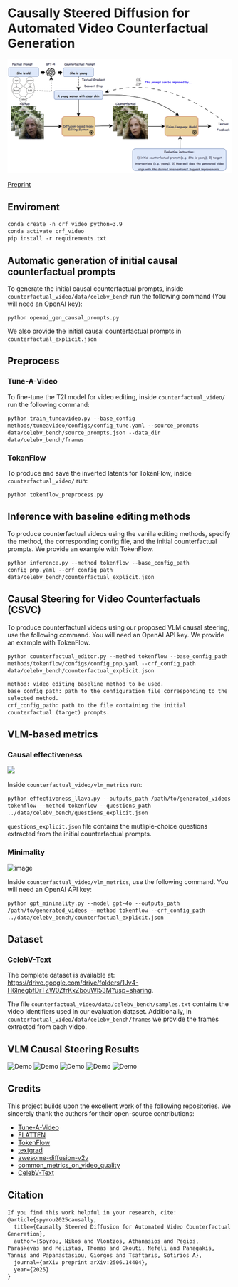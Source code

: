 # Causally Steered Diffusion for Automated Video Counterfactual Generation
![image](docs/static/images/figure2_v8.png)

[Preprint](https://arxiv.org/abs/2506.14404)
## Enviroment
```
conda create -n crf_video python=3.9
conda activate crf_video
pip install -r requirements.txt
```

## Automatic generation of initial causal counterfactual prompts
To generate the initial causal counterfactual prompts, inside `counterfactual_video/data/celebv_bench` run the following command (You will need an OpenAI key):
```
python openai_gen_causal_prompts.py
```
We also provide the initial causal counterfactual prompts in `counterfactual_explicit.json`

## Preprocess
### Tune-A-Video
To fine-tune the T2I model for video editing, inside `counterfactual_video/` run the following command:
```
python train_tuneavideo.py --base_config methods/tuneavideo/configs/config_tune.yaml --source_prompts data/celebv_bench/source_prompts.json --data_dir data/celebv_bench/frames
```
### TokenFlow
To produce and save the inverted latents for TokenFlow, inside `counterfactual_video/` run:
```
python tokenflow_preprocess.py 
```

## Inference with baseline editing methods
To produce counterfactual videos using the vanilla editing methods, specify the method, the corresponding config file, and the initial counterfactual prompts. We provide an example with TokenFlow.
```
python inference.py --method tokenflow --base_config_path config_pnp.yaml --crf_config_path data/celebv_bench/counterfactual_explicit.json
```

## Causal Steering for Video Counterfactuals (CSVC)
To produce counterfactual videos using our proposed VLM causal steering, use the following command. You will need an OpenAI API key.
We provide an example with TokenFlow.
```
python counterfactual_editor.py --method tokenflow --base_config_path methods/tokenflow/configs/config_pnp.yaml --crf_config_path data/celebv_bench/counterfactual_explicit.json
```

```
method: video editing baseline method to be used.
base_config_path: path to the configuration file corresponding to the selected method.
crf_config_path: path to the file containing the initial counterfactual (target) prompts.
```
## VLM-based metrics
### Causal effectiveness
<img src="https://github.com/user-attachments/assets/8702ef49-59dd-4498-a717-0fe69bc4a63a" width="600"/>

Inside `counterfactual_video/vlm_metrics` run:
```
python effectiveness_llava.py --outputs_path /path/to/generated_videos tokenflow --method tokenflow --questions_path ../data/celebv_bench/questions_explicit.json
```
`questions_explicit.json` file contains the mutliple-choice questions extracted from the initial counterfactual prompts.

### Minimality
![image](https://github.com/user-attachments/assets/17c3ba0a-0912-4754-aea7-abb09367ee5a)

Inside `counterfactual_video/vlm_metrics`,  use the following command. You will need an OpenAI API key:
```
python gpt_minimality.py --model gpt-4o --outputs_path /path/to/generated_videos --method tokenflow --crf_config_path ../data/celebv_bench/counterfactual_explicit.json
```

## Dataset
###  [CelebV-Text](https://github.com/CelebV-Text/CelebV-Text)
The complete dataset is available at: https://drive.google.com/drive/folders/1Jv4-H6lnegbfDrTZW0ZfrKxZbouWl53M?usp=sharing.

The file `counterfactual_video/data/celebv_bench/samples.txt` contains the video identifiers used in our evaluation dataset. Additionally, in `counterfactual_video/data/celebv_bench/frames` we provide the frames extracted from each video.

## VLM Causal Steering Results
![Demo](docs/static/images/fig1/1F5naBzNfi8_0_0.gif) ![Demo](docs/static/images/fig1/aGRVuZHstlU_0_0.gif)  ![Demo](docs/static/images/tokenflow/vMkIT1SycG8_14_1.gif) 
![Demo](docs/static/images/flatten/0xtFFvocggE_6_0.gif) ![Demo](docs/static/images/flatten/-_zyvfId578_12_1.gif) 



## Credits
This project builds upon the excellent work of the following repositories. We sincerely thank the authors for their open-source contributions:
*  [Tune-A-Video](https://github.com/showlab/Tune-A-Video/tree/main)
*  [FLATTEN](https://github.com/yrcong/flatten/tree/main)
*  [TokenFlow](https://github.com/omerbt/TokenFlow)
*  [textgrad](https://github.com/zou-group/textgrad/tree/main)
*  [awesome-diffusion-v2v](https://github.com/wenhao728/awesome-diffusion-v2v)
*  [common_metrics_on_video_quality](https://github.com/JunyaoHu/common_metrics_on_video_quality)
*  [CelebV-Text](https://github.com/CelebV-Text/CelebV-Text)


## Citation
```
If you find this work helpful in your research, cite:
@article{spyrou2025causally,
  title={Causally Steered Diffusion for Automated Video Counterfactual Generation},
  author={Spyrou, Nikos and Vlontzos, Athanasios and Pegios, Paraskevas and Melistas, Thomas and Gkouti, Nefeli and Panagakis, Yannis and Papanastasiou, Giorgos and Tsaftaris, Sotirios A},
  journal={arXiv preprint arXiv:2506.14404},
  year={2025}
}
```
